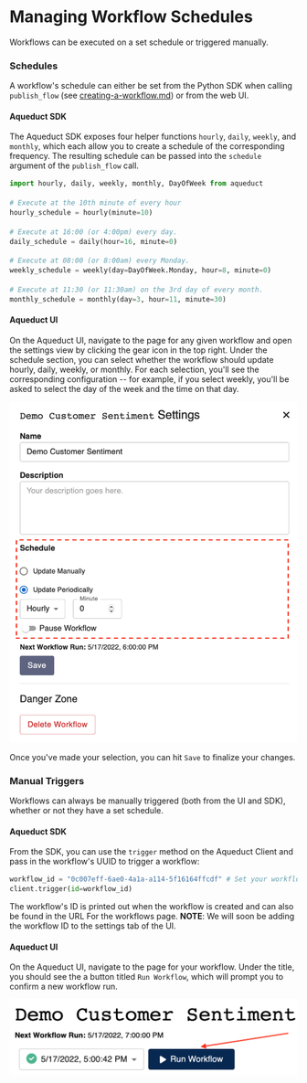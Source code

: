 # Managing Workflow Schedules

Workflows can be executed on a set schedule or triggered manually.&#x20;

### Schedules

A workflow's schedule can either be set from the Python SDK when calling `publish_flow` (see [creating-a-workflow.md](creating-a-workflow.md "mention")) or from the web UI.&#x20;

#### Aqueduct SDK

The Aqueduct SDK exposes four helper functions `hourly`, `daily`, `weekly`, and `monthly`, which each allow you to create a schedule of the corresponding frequency. The resulting schedule can be passed into the `schedule` argument of the `publish_flow` call.

```python
import hourly, daily, weekly, monthly, DayOfWeek from aqueduct

# Execute at the 10th minute of every hour
hourly_schedule = hourly(minute=10) 

# Execute at 16:00 (or 4:00pm) every day.
daily_schedule = daily(hour=16, minute=0)

# Execute at 08:00 (or 8:00am) every Monday.
weekly_schedule = weekly(day=DayOfWeek.Monday, hour=8, minute=0)

# Execute at 11:30 (or 11:30am) on the 3rd day of every month.
monthly_schedule = monthly(day=3, hour=11, minute=30)
```

#### Aqueduct UI

On the Aqueduct UI, navigate to the page for any given workflow and open the settings view by clicking the gear icon in the top right. Under the schedule section, you can select whether the workflow should update hourly, daily, weekly, or monthly. For each selection, you'll see the corresponding configuration -- for example, if you select weekly, you'll be asked to select the day of the week and the time on that day.&#x20;

![](<../.gitbook/assets/image (1) (1).png>)

Once you've made your selection, you can hit `Save` to finalize your changes.

### Manual Triggers

Workflows can always be manually triggered (both from the UI and SDK), whether or not they have a set schedule.&#x20;

#### Aqueduct SDK

From the SDK, you can use the `trigger` method on the Aqueduct Client and pass in the workflow's UUID to trigger a workflow:

```python
workflow_id = "0c007eff-6ae0-4a1a-a114-5f16164ffcdf" # Set your workflow ID here.
client.trigger(id=workflow_id)
```

The workflow's ID is printed out when the workflow is created and can also be found in the URL For the workflows page. **NOTE**: We will soon be adding the workflow ID to the settings tab of the UI.

#### Aqueduct UI

On the Aqueduct UI, navigate to the page for your workflow. Under the title, you should see the a button titled `Run Workflow`, which will prompt you to confirm a new workflow run.

![](<../.gitbook/assets/image (5).png>)
